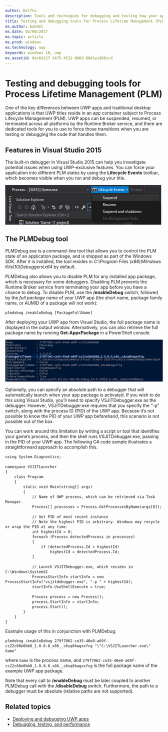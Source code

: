 ```yaml
---
author: DelfCo
description: Tools and techniques for debugging and testing how your app works with Process Lifetime Management.
title: Testing and debugging tools for Process Lifetime Management (PLM)
ms.author: bobdel
ms.date: 02/08/2017
ms.topic: article
ms.prod: windows
ms.technology: uwp
keywords: windows 10, uwp
ms.assetid: 8ac6d127-3475-4512-896d-80d1e1d66ccd
---
```


# Testing and debugging tools for Process Lifetime Management (PLM)

One of the key differences between UWP apps and traditional desktop applications is that UWP titles reside in an app container subject to Process Lifecycle Management (PLM). UWP apps can be suspended, resumed, or terminated across all platforms by the Runtime Broker service, and there are dedicated tools for you to use to force those transitions when you are testing or debugging the code that handles them.

## Features in Visual Studio 2015

The built-in debugger in Visual Studio 2015 can help you investigate potential issues when using UWP-exclusive features. You can force your application into different PLM states by using the **Lifecycle Events** toolbar, which becomes visible when you run and debug your title.

![Lifecycle Events Toolbar](images/gs-debug-uwp-apps-001.png)

## The PLMDebug tool

PLMDebug.exe is a command-line tool that allows you to control the PLM state of an application package, and is shipped as part of the Windows SDK. After it is installed, the tool resides in *C:\Program Files (x86)\Windows Kits\10\Debuggers\x64* by default. 

PLMDebug also allows you to disable PLM for any installed app package, which is necessary for some debuggers. Disabling PLM prevents the Runtime Broker service from terminating your app before you have a chance to debug. To disable PLM, use the **/enableDebug** switch, followed by the *full package name* of your UWP app (the short name, package family name, or AUMID of a package will not work):

```
plmdebug /enableDebug [PackageFullName]
```

After deploying your UWP app from Visual Studio, the full package name is displayed in the output window. Alternatively, you can also retrieve the full package name by running **Get-AppxPackage** in a PowerShell console.

![Running Get-AppxPackage](images/gs-debug-uwp-apps-003.png)

Optionally, you can specify an absolute path to a debugger that will automatically launch when your app package is activated. If you wish to do this using Visual Studio, you’ll need to specify VSJITDebugger.exe as the debugger. However, VSJITDebugger.exe requires that you specify the “-p” switch, along with the process ID (PID) of the UWP app. Because it’s not possible to know the PID of your UWP app beforehand, this scenario is not possible out of the box.

You can work around this limitation by writing a script or tool that identifies your game’s process, and then the shell runs VSJITDebugger.exe, passing in the PID of your UWP app. The following C# code sample illustrates a straightforward approach to accomplish this.

```
using System.Diagnostics;

namespace VSJITLauncher
{
    class Program
    {
        static void Main(string[] args)
        {
            // Name of UWP process, which can be retrieved via Task Manager.
            Process[] processes = Process.GetProcessesByName(args[0]);

            // Get PID of most recent instance
            // Note the highest PID is arbitrary. Windows may recycle or wrap the PID at any time.
            int highestId = 0;
            foreach (Process detectedProcess in processes)
            {
                if (detectedProcess.Id > highestId)
                    highestId = detectedProcess.Id;
            }

            // Launch VSJITDebugger.exe, which resides in C:\Windows\System32
            ProcessStartInfo startInfo = new ProcessStartInfo("vsjitdebugger.exe", "-p " + highestId);
            startInfo.UseShellExecute = true;

            Process process = new Process();
            process.StartInfo = startInfo;
            process.Start();
        }
    }
}
```

Example usage of this in conjunction with PLMDebug:

```
plmdebug /enableDebug 279f7062-ce35-40e8-a69f-cc22c08e0bb8_1.0.0.0_x86__c6sq6kwgxxfcg "\"C:\VSJITLauncher.exe\" Game"
```
where `Game` is the process name, and `279f7062-ce35-40e8-a69f-cc22c08e0bb8_1.0.0.0_x86__c6sq6kwgxxfcg` is the full package name of the example UWP app package.

Note that every call to **/enableDebug** must be later coupled to another PLMDebug call with the **/disableDebug** switch. Furthermore, the path to a debugger must be absolute (relative paths are not supported).

## Related topics
- [Deploying and debugging UWP apps](deploying-and-debugging-uwp-apps.md)
- [Debugging, testing, and performance](index.md)
